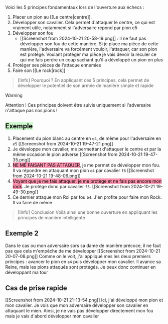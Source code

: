 Voici les 5 principes fondamentaux lors de l'ouverture aux échecs :
1. Placer un pion au [[Le centre|centre]]. 
2. Développer son cavalier. Cela permet d'attaquer le centre, ce qui est vraiment utile, notamment si l'adversaire repond par pion e5
3. Développer son fou
	 - [[Screenshot from 2024-10-21 20-58-19.png]] : Il ne faut pas développer son fou de cette manière. Si je place ma pièce de cette manière, l'adversaire va forcément vouloir, l'attaquer, car son pion est protégé. Voulant protéger ma pièce je vais devoir la reculer ce qui me fais perdre un coup sachant qu'il a développé un pion en plus
4. Protéger ses pièces de l'attaque ennemies
5. Faire son [[Le rock|rock]]

>[!info] Pourquoi ?
>En appliquant ces 5 principes, cela permet de développer le potentiel de son armée de manière simple et rapide

>[!warning]
>Attention ! Ces principes doivent être suivis uniquement si l'adversaire n'attaque pas nos pions !


## <mark style="background: #BBFABBA6;">Exemple</mark>

1. Placement du pion blanc au centre en `e4`, de même pour l'adversaire en `e5` [[Screenshot from 2024-10-21 19-47-21.png]]
2. Je développe mon cavalier, me permettant d'attaquer le centre et par la même occasion le pion adverse [[Screenshot from 2024-10-21 19-47-35.png]]
3. <mark style="background: #FF5582A6;">NE ME FAISANT PAS ATTAQUER</mark>, je me permet de développer mon fou. Il va répondre en attaquant mon pion `e4` par cavalier `f6` [[Screenshot from 2024-10-21 19-48-06.png]]
4. <mark style="background: #FF5582A6;">Voyant que je me fais attaquer, je me protège et ne fais pas encore mon rock</mark>. Je protège donc par cavalier `f3`. [[Screenshot from 2024-10-21 19-49-30.png]]
5. Ce dernier attaque mon Roi par fou `b4`. J'en profite pour faire mon Rock. Il va faire de même

>[!info] Conclusion
>Voilà ainsi une bonne ouverture en appliquant les principes de manière intelligente


## Exemple 2
Dans le cas ou mon adversaire sors sa dame de manière précoce, il ne faut pas que cela m'empêche de me développer
[[Screenshot from 2024-10-21 20-07-08.png]]
Comme on le voit, j'ai appliqué mes les deux premiers principes : avancer le pion en `e4` puis développer mon cavalier. Il avance sa Reine, mais les pions attaqués sont protégés. Je peux donc continuer en développant ma tour

## Cas de prise rapide
[[Screenshot from 2024-10-21 21-13-54.png]]
Ici, j'ai développé mon pion et mon cavalier. Je vois que mon adversaire développer son cavalier en attaquant le mien. Ainsi, je ne vais pas développer directement mon fou mais je vais d'abord développer mon cavalier